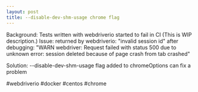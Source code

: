 ```yaml
---
layout: post
title: --disable-dev-shm-usage chrome flag
---
```

Background: Tests written with webdriverio started to fail in CI
(This is WIP description.)
Issue: 
returned by webdriverio: "invalid session id"
after debugging: "WARN webdriver: Request failed with status 500 due to unknown error: session deleted because of page crash
from tab crashed" 

Solution: --disable-dev-shm-usage flag added to chromeOptions can fix a problem 

#webdriverio #docker #centos #chrome